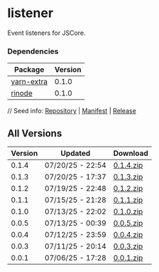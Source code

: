 # listener

Event listeners for JSCore.

### Dependencies

|Package|Version|
|---|---|
|[yarn-extra](../yarn-extra)|0.1.0|
|[rinode](../rinode)|0.1.0|

// Seed info: [Repository](https://github.com/fabriccore/listener-js) | [Manifest](https://raw.githubusercontent.com/fabriccore/listener-js/refs/heads/master/package.json) | [Release](https://github.com/fabriccore/listener-js/archive/refs/heads/master.zip)

## All Versions

|Version|Updated|Download|
|---|---|---|
|0.1.4|07/20/25 - 22:54|[0.1.4.zip](./releases/0.1.4.zip)|
|0.1.3|07/20/25 - 17:37|[0.1.3.zip](./releases/0.1.3.zip)|
|0.1.2|07/19/25 - 22:48|[0.1.2.zip](./releases/0.1.2.zip)|
|0.1.1|07/15/25 - 21:28|[0.1.1.zip](./releases/0.1.1.zip)|
|0.1.0|07/13/25 - 22:02|[0.1.0.zip](./releases/0.1.0.zip)|
|0.0.5|07/13/25 - 00:39|[0.0.5.zip](./releases/0.0.5.zip)|
|0.0.4|07/12/25 - 23:59|[0.0.4.zip](./releases/0.0.4.zip)|
|0.0.3|07/11/25 - 20:14|[0.0.3.zip](./releases/0.0.3.zip)|
|0.0.1|07/06/25 - 17:28|[0.0.1.zip](./releases/0.0.1.zip)|